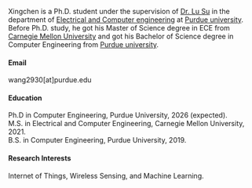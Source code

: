 


Xingchen is a Ph.D. student under the supervision of [Dr. Lu Su](https://engineering.purdue.edu/~lusu/) in the department of [Electrical and Computer engineering](https://engineering.purdue.edu/ECE) at [Purdue university](https://www.purdue.edu/). Before Ph.D. study, he got his Master of Science degree in ECE from [Carnegie Mellon University](https://www.cmu.edu/) and got his Bachelor of Science degree in Computer Engineering from [Purdue university](https://www.purdue.edu/).

#### Email
wang2930[at]purdue.edu

#### Education

Ph.D in Computer Engineering, Purdue University, 2026 (expected). \
M.S. in Electrical and Computer Engineering, Carnegie Mellon University, 2021. \
B.S. in Computer Engineering, Purdue University, 2019.

#### Research Interests
Internet of Things, Wireless Sensing, and Machine Learning.


